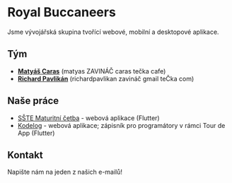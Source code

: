 # Royal Buccaneers
Jsme vývojářská skupina tvořící webové, mobilní a desktopové aplikace.

## Tým
- [**Matyáš Caras**](https://caras.cafe) (matyas ZAVINÁČ caras tečka cafe)
- [**Richard Pavlikán**](https://richardpavlikan.com) (richardpavlikan zavináč gmail teČka com)

## Naše práce
- [SŠTE Maturitní četba](https://sstebrno.cz/literatura) - webová aplikace (Flutter)
- [Kodelog](https://github.com/Royal-Buccaneers/kodelog) - webová aplikace; zápisník pro programátory v rámci Tour de App (Flutter)

## Kontakt
Napište nám na jeden z našich e-mailů!
